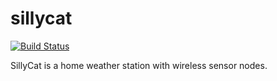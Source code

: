 sillycat
========
[![Build Status](https://magnum.travis-ci.com/Andreasdahlberg/sillycat.svg?token=uoPpxXkQ1pYyniyU4Rf3&branch=master)](https://magnum.travis-ci.com/Andreasdahlberg/sillycat)

SillyCat is a home weather station with wireless sensor nodes.



